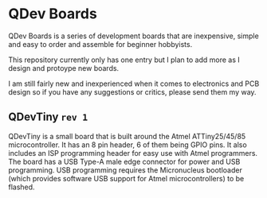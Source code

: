 # QDev Boards

QDev Boards is a series of development boards that are inexpensive, simple and easy to order and assemble for beginner hobbyists.

This repository currently only has one entry but I plan to add more as I design and protoype new boards.

I am still fairly new and inexperienced when it comes to electronics and PCB design so if you have any suggestions or critics, please send them my way.

## QDevTiny `rev 1`

QDevTiny is a small board that is built around the Atmel ATTiny25/45/85 microcontroller. It has an 8 pin header, 6 of them being GPIO pins. It also includes an ISP programming header for easy use with Atmel programmers. The board has a USB Type-A male edge connector for power and USB programming. USB programming requires the Micronucleus bootloader (which provides software USB support for Atmel microcontrollers) to be flashed.
